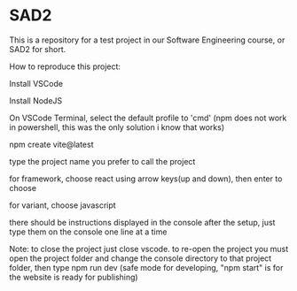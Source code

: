 # SAD2
This is a repository for a test project in our Software Engineering course, or SAD2 for short. 

How to reproduce this project:

Install VSCode

Install NodeJS

On VSCode Terminal, select the default profile to 'cmd' (npm does not work in powershell, this was the only solution i know that works)

npm create vite@latest

type the project name you prefer to call the project

for framework, choose react using arrow keys(up and down), then enter to choose

for variant, choose javascript

there should be instructions displayed in the console after the setup, just type them on the console one line at a time

Note: to close the project just close vscode. to re-open the project you must open the project folder and change the console directory to that project folder, then type npm run dev (safe mode for developing, "npm start" is for the website is ready for publishing)
